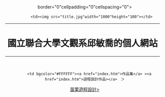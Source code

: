 <html>
<head><meta charset="UTF-8"></head>
<body>
<center>
<div id="head">
<table width="1000">border="0"cellpadding="0"cellspacing="0">
<tr>


          <td><img src="title.jpg"width="1000"height="100"></td>
</tr>                                                  
<tr>
          <td align="center"><h1>國立聯合大學文觀系邱敏喬的個人網站</h1></td>
 
         
</tr>       
</table>
</div>

<div id="nav1"><br>
<table width="1000" border="0" cellpadding="0" cellspacing="1" bgcolor="#999999">
<tr>
   
        <td bgcolor="#FFFFFF"><a href="index.htm">作品集</a> ><a href="index.htm">遊程設計作品></a>　＞
<a href="index.htm">苗栗遊程設計></a>
      
</td>
</tr>
</table>
</div>


</body>
</html>
